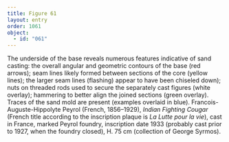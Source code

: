 ```yaml
---
title: Figure 61
layout: entry
order: 1061
object:
  - id: "061"
---
```


The underside of the base reveals numerous features indicative of sand casting: the overall angular and geometric contours of the base (red arrows); seam lines likely formed between sections of the core (yellow lines); the larger seam lines (flashing) appear to have been chiseled down); nuts on threaded rods used to secure the separately cast figures (white overlay); hammering to better align the joined sections (green overlay). Traces of the sand mold are present (examples overlaid in blue). Francois-Auguste-Hippolyte Peyrol (French, 1856–1929), *Indian Fighting Cougar* (French title according to the inscription plaque is *La Lutte pour la vie*), cast in France, marked Peyrol foundry, inscription date 1933 (probably cast prior to 1927, when the foundry closed), H. 75 cm (collection of George Syrmos).
